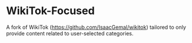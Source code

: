 # WikiTok-Focused

A fork of WikiTok (https://github.com/IsaacGemal/wikitok) tailored to only provide content related to user-selected categories.